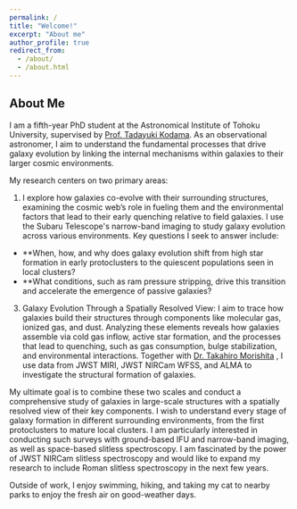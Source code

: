 ```yaml
---
permalink: /
title: "Welcome!"
excerpt: "About me"
author_profile: true
redirect_from: 
  - /about/
  - /about.html
---
```


About Me
------

I am a fifth-year PhD student at the Astronomical Institute of Tohoku University, supervised by [Prof. Tadayuki Kodama](http://mahalo.galaxy.bindcloud.jp/pg39.html). As an observational astronomer, I aim to understand the fundamental processes that drive galaxy evolution by linking the internal mechanisms within galaxies to their larger cosmic environments. 

My research centers on two primary areas:

1. I explore how galaxies co-evolve with their surrounding structures, examining the cosmic web’s role in fueling them and the environmental factors that lead to their early quenching relative to field galaxies. I use the Subaru Telescope's narrow-band imaging to study galaxy evolution across various environments.
Key questions I seek to answer include:

- **When, how, and why does galaxy evolution shift from high star formation in early protoclusters to the quiescent populations seen in local clusters?
- **What conditions, such as ram pressure stripping, drive this transition and accelerate the emergence of passive galaxies?


3. Galaxy Evolution Through a Spatially Resolved View: I aim to trace how galaxies build their structures through components like molecular gas, ionized gas, and dust. Analyzing these elements reveals how galaxies assemble via cold gas inflow, active star formation, and the processes that lead to quenching, such as gas consumption, bulge stabilization, and environmental interactions. Together with [Dr. Takahiro Morishita](https://mtakahiro.github.io) , I use data from JWST MIRI, JWST NIRCam WFSS, and ALMA to investigate the structural formation of galaxies.


My ultimate goal is to combine these two scales and conduct a comprehensive study of galaxies in large-scale structures with a spatially resolved view of their key components. I wish to understand every stage of galaxy formation in different surrounding environments, from the first protoclusters to mature local clusters. I am particularly interested in conducting such surveys with ground-based IFU and narrow-band imaging, as well as space-based slitless spectroscopy. I am fascinated by the power of JWST NIRCam slitless spectroscopy and would like to expand my research to include Roman slitless spectroscopy in the next few years.


Outside of work, I enjoy swimming, hiking, and taking my cat to nearby parks to enjoy the fresh air on good-weather days.
